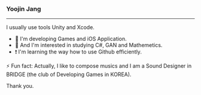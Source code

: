 ### Yoojin Jang 

<!--
**hellog2n/hellog2n** is a ✨ _special_ ✨ repository because its `README.md` (this file) appears on your GitHub profile.

Here are some ideas to get you started:

- 🔭 I’m currently working on ...
- 🌱 I’m currently learning ...
- 👯 I’m looking to collaborate on ...
- 🤔 I’m looking for help with ...
- 💬 Ask me about ...
- 📫 How to reach me: ...
- 😄 Pronouns: ...
- ⚡ Fun fact: ...
-->

------

I usually use tools Unity and Xcode.

- 📌 I'm developing Games and iOS Application.
- 📌 And I'm interested in studying C#, GAN and Mathemetics.
- ❗️ I'm learning the way how to use Github efficiently.


⚡ Fun fact: Actually, I like to compose musics and I am a Sound Designer in BRIDGE (the club of Developing Games in KOREA).


Thank you.
